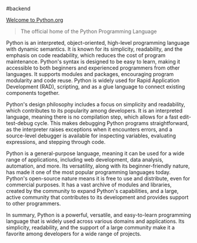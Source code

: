 #backend 

[Welcome to Python.org](https://www.python.org)
> The official home of the Python Programming Language

Python is an interpreted, object-oriented, high-level programming language with dynamic semantics. It is known for its simplicity, readability, and the emphasis on code readability, which reduces the cost of program maintenance. Python's syntax is designed to be easy to learn, making it accessible to both beginners and experienced programmers from other languages. It supports modules and packages, encouraging program modularity and code reuse. Python is widely used for Rapid Application Development (RAD), scripting, and as a glue language to connect existing components together.

Python's design philosophy includes a focus on simplicity and readability, which contributes to its popularity among developers. It is an interpreted language, meaning there is no compilation step, which allows for a fast edit-test-debug cycle. This makes debugging Python programs straightforward, as the interpreter raises exceptions when it encounters errors, and a source-level debugger is available for inspecting variables, evaluating expressions, and stepping through code.

Python is a general-purpose language, meaning it can be used for a wide range of applications, including web development, data analysis, automation, and more. Its versatility, along with its beginner-friendly nature, has made it one of the most popular programming languages today. Python's open-source nature means it is free to use and distribute, even for commercial purposes. It has a vast archive of modules and libraries, created by the community to expand Python's capabilities, and a large, active community that contributes to its development and provides support to other programmers.

In summary, Python is a powerful, versatile, and easy-to-learn programming language that is widely used across various domains and applications. Its simplicity, readability, and the support of a large community make it a favorite among developers for a wide range of projects.
